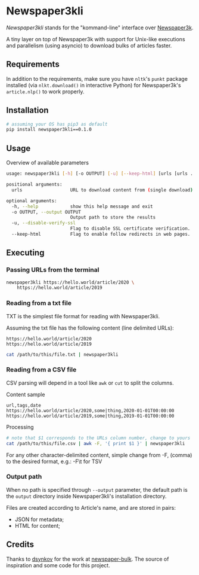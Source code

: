 # Newspaper3kli

_Newspaper3kli_ stands for the "kommand-line" interface over
[Newspaper3k](https://newspaper.readthedocs.io/en/latest/).

A tiny layer on top of Newspaper3k with support for Unix-like
executions and parallelism (using asyncio) to download bulks of
articles faster.

## Requirements

In addition to the requirements, make sure you have `nltk`'s
`punkt` package installed (via `nlkt.download()` in
interactive Python) for Newspaper3k's `article.nlp()` to work
properly.

## Installation

```bash
# assuming your OS has pip3 as default
pip install newspaper3kli==0.1.0
```

## Usage

Overview of available parameters

```bash
usage: newspaper3kli [-h] [-o OUTPUT] [-u] [--keep-html] [urls [urls ...]]

positional arguments:
  urls                  URL to download content from (single download)

optional arguments:
  -h, --help            show this help message and exit
  -o OUTPUT, --output OUTPUT
                        Output path to store the results
  -u, --disable-verify-ssl
                        Flag to disable SSL certificate verification.
  --keep-html           Flag to enable follow redirects in web pages.
```

## Executing

### Passing URLs from the terminal

```bash
newspaper3kli https://hello.world/article/2020 \
    https://hello.world/article/2019
```

### Reading from a txt file

TXT is the simplest file format for reading with Newspaper3kli.

Assuming the txt file has the following content (line delimited URLs):

```text
https://hello.world/article/2020
https://hello.world/article/2019
```

```bash
cat /path/to/this/file.txt | newspaper3kli
```

### Reading from a CSV file

CSV parsing will depend in a tool like `awk` or `cut` to split the columns.

Content sample

```csv
url,tags,date
https://hello.world/article/2020,some|thing,2020-01-01T00:00:00
https://hello.world/article/2019,some|thing,2019-01-01T00:00:00
```

Processing

```bash
# note that $1 corresponds to the URLs column number, change to yours
cat /path/to/this/file.csv | awk -F, '{ print $1 }' | newspaper3kli
```

For any other character-delimited content, simple change from -F, (comma)
to the desired format, e.g.: -F\t for TSV

### Output path

When no path is specified through `--output` parameter, the default path is
the `output` directory inside Newspaper3kli's installation directory.

Files are created according to Article's name, and are stored in pairs:
- JSON for metadata;
- HTML for content;

## Credits

Thanks to [dsynkov](https://github.com/dsynkov/) for the work at
[newspaper-bulk](https://github.com/dsynkov/newspaper-bulk). The source of
inspiration and some code for this project.
